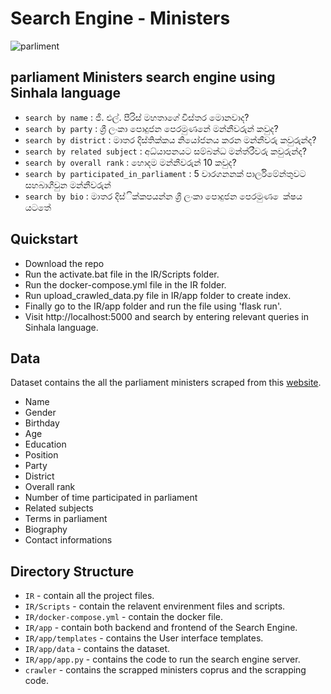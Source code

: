 # Search Engine - Ministers

![parliment](https://user-images.githubusercontent.com/47809365/142301933-49477a6e-2c0f-457a-b139-f154275c7ab9.JPG)


## parliament Ministers search engine using Sinhala language

* `search by name` : ජී. එල්. පීරිස් මහතාගේ විස්තර මොනවාද?
* `search by party` : ශ්‍රී ලංකා පොදුජන පෙරමුණනේ මන්නීවරුන් කවුද?
* `search by district` : මාතර දිස්තික්කය නියෝජනය කරන මන්නීවරු කවුරුන්ද?
* `search by related subject` : අධ්යාපනයට සම්බන්ධ මන්ත්රීවරු කවුරුන්ද?
* `search by overall rank` : හොදම මන්නීවරුන් 10 කවුද?
* `search by participated_in_parliament` : 5 වාරගනනක් පාර්ලිමේන්තුවට සහබාගීවුන මන්නීවරුන්
* `search by bio` : මාතර දිස්ික්කපයන්න ශ්‍රී ලංකා පොදුජන පෙරමුණ ෙක්ෂය යටතේ 

## Quickstart

* Download the repo
* Run the activate.bat file in the IR/Scripts folder.
* Run the docker-compose.yml file in the IR folder.
* Run upload_crawled_data.py file in IR/app folder to create index.
* Finally go to the IR/app folder and run the file using 'flask run'.
* Visit http://localhost:5000 and search by entering relevant queries in Sinhala language.


## Data

Dataset contains the all the parliament ministers scraped from this [website](http://www.manthri.lk/si/politicians). 

* Name
* Gender
* Birthday
* Age
* Education
* Position
* Party
* District
* Overall rank
* Number of time participated in parliament
* Related subjects
* Terms in parliament
* Biography
* Contact informations

## Directory Structure

* `IR` - contain all the project files.
* `IR/Scripts` - contain the relavent envirenment files and scripts.
* `IR/docker-compose.yml` - contain the docker file.
* `IR/app` - contain both backend and frontend of the Search Engine.
* `IR/app/templates` - contains the User interface templates.
* `IR/app/data` - contains the dataset.
* `IR/app/app.py` - contains the code to run the search engine server.
* `crawler` - contains the scrapped ministers coprus and the scrapping code.

